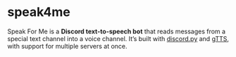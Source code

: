 # speak4me
Speak For Me is a **Discord text-to-speech bot** that reads messages from a special text channel into a voice channel. It’s built with [discord.py](https://discordpy.readthedocs.io/en/stable/) and [gTTS](https://pypi.org/project/gTTS/), with support for multiple servers at once.

